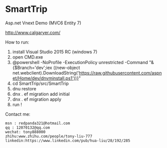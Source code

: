 # SmartTrip
Asp.net Vnext Demo (MVC6 Entity 7)

http://www.calgaryer.com/

How to run:

1. install Visual Studio 2015 RC (windows 7)
2. open CMD.exe
3. @powershell -NoProfile -ExecutionPolicy unrestricted -Command "&{$Branch='dev';iex ((new-object net.webclient).DownloadString('https://raw.githubusercontent.com/aspnet/Home/dev/dnvminstall.ps1'))}"
4. cd SmartTrip/src/SmartTrip
5. dnu restore
6. dnx . ef migration add initial
7. dnx . ef migration apply
8. run !

Contact me:

    msn : redpanda321@hotmail.com
    qq : 12070132@qq.com
    wechat: tony888000
    zhihu:www.zhihu.com/people/tony-liu-777
    linkedin:https://www.linkedin.com/pub/hua-liu/28/192/285
 
